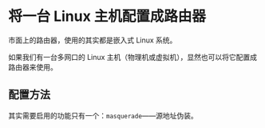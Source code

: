 # 将一台 Linux 主机配置成路由器

市面上的路由器，使用的其实都是嵌入式 Linux 系统。

如果我们有一台多网口的 Linux 主机（物理机或虚拟机），显然也可以将它配置成路由器来使用。

## 配置方法

其实需要启用的功能只有一个：`masquerade`——源地址伪装。





